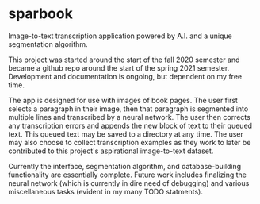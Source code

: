 # sparbook
Image-to-text transcription application powered by A.I. and a unique segmentation algorithm.

This project was started around the start of the fall 2020 semester and became a github repo around the start of the spring 2021 semester. Development and documentation is ongoing, but dependent on my free time.

The app is designed for use with images of book pages. The user first selects a paragraph in their image, then that paragraph is segmented into multiple lines and transcribed by a neural network. The user then corrects any transcription errors and appends the new block of text to their queued text. This queued text may be saved to a directory at any time. The user may also choose to collect transcription examples as they work to later be contributed to this project's aspirational image-to-text dataset. 

Currently the interface, segmentation algorithm, and database-building functionality are essentially complete. Future work includes finalizing the neural network (which is currently in dire need of debugging) and various miscellaneous tasks (evident in my many TODO statments).
